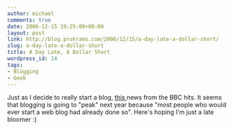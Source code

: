 ```yaml
---
author: michael
comments: true
date: 2006-12-15 19:25:00+00:00
layout: post
link: http://blog.prokrams.com/2006/12/15/a-day-late-a-dollar-short/
slug: a-day-late-a-dollar-short
title: A Day Late, A Dollar Short
wordpress_id: 14
tags:
- Blogging
- Geek
---
```


Just as I decide to really start a blog, [this ](http://news.bbc.co.uk/2/6178611.stm)news from the BBC hits.   It seems that blogging is going to "peak" next year because "most people who would ever start a web blog had already done so".  Here's hoping I'm just a late bloomer :)
